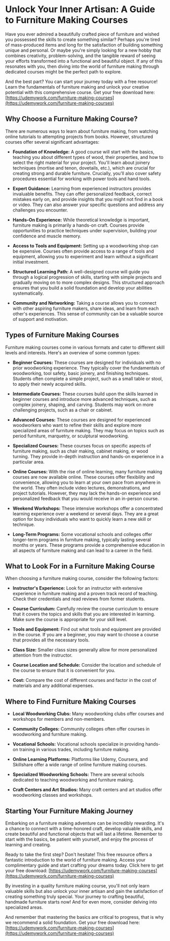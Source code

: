 # Unlock Your Inner Artisan: A Guide to Furniture Making Courses

Have you ever admired a beautifully crafted piece of furniture and wished you possessed the skills to create something similar? Perhaps you're tired of mass-produced items and long for the satisfaction of building something unique and personal. Or maybe you're simply looking for a new hobby that combines creativity, problem-solving, and the tangible reward of seeing your efforts transformed into a functional and beautiful object. If any of this resonates with you, then diving into the world of furniture making through dedicated courses might be the perfect path to explore.

And the best part? You can start your journey today with a free resource! Learn the fundamentals of furniture making and unlock your creative potential with this comprehensive course. Get your free download here: [https://udemywork.com/furniture-making-courses](https://udemywork.com/furniture-making-courses)

## Why Choose a Furniture Making Course?

There are numerous ways to learn about furniture making, from watching online tutorials to attempting projects from books. However, structured courses offer several significant advantages:

*   **Foundation of Knowledge:** A good course will start with the basics, teaching you about different types of wood, their properties, and how to select the right material for your project. You'll learn about joinery techniques (mortise and tenon, dovetails, etc.), which are crucial for creating strong and durable furniture. Crucially, you'll also cover safety procedures essential for working with power tools and hand tools.

*   **Expert Guidance:** Learning from experienced instructors provides invaluable benefits. They can offer personalized feedback, correct mistakes early on, and provide insights that you might not find in a book or video. They can also answer your specific questions and address any challenges you encounter.

*   **Hands-On Experience:** While theoretical knowledge is important, furniture making is primarily a hands-on craft. Courses provide opportunities to practice techniques under supervision, building your confidence and muscle memory.

*   **Access to Tools and Equipment:** Setting up a woodworking shop can be expensive. Courses often provide access to a range of tools and equipment, allowing you to experiment and learn without a significant initial investment.

*   **Structured Learning Path:** A well-designed course will guide you through a logical progression of skills, starting with simple projects and gradually moving on to more complex designs. This structured approach ensures that you build a solid foundation and develop your abilities systematically.

*   **Community and Networking:** Taking a course allows you to connect with other aspiring furniture makers, share ideas, and learn from each other's experiences. This sense of community can be a valuable source of support and motivation.

## Types of Furniture Making Courses

Furniture making courses come in various formats and cater to different skill levels and interests. Here's an overview of some common types:

*   **Beginner Courses:** These courses are designed for individuals with no prior woodworking experience. They typically cover the fundamentals of woodworking, tool safety, basic joinery, and finishing techniques. Students often complete a simple project, such as a small table or stool, to apply their newly acquired skills.

*   **Intermediate Courses:** These courses build upon the skills learned in beginner courses and introduce more advanced techniques, such as complex joinery, shaping, and carving. Students may work on more challenging projects, such as a chair or cabinet.

*   **Advanced Courses:** These courses are designed for experienced woodworkers who want to refine their skills and explore more specialized areas of furniture making. They may focus on topics such as period furniture, marquetry, or sculptural woodworking.

*   **Specialized Courses:** These courses focus on specific aspects of furniture making, such as chair making, cabinet making, or wood turning. They provide in-depth instruction and hands-on experience in a particular area.

*   **Online Courses:** With the rise of online learning, many furniture making courses are now available online. These courses offer flexibility and convenience, allowing you to learn at your own pace from anywhere in the world. They often include video lectures, demonstrations, and project tutorials. However, they may lack the hands-on experience and personalized feedback that you would receive in an in-person course.

*   **Weekend Workshops:** These intensive workshops offer a concentrated learning experience over a weekend or several days. They are a great option for busy individuals who want to quickly learn a new skill or technique.

*   **Long-Term Programs:** Some vocational schools and colleges offer longer-term programs in furniture making, typically lasting several months or years. These programs provide a comprehensive education in all aspects of furniture making and can lead to a career in the field.

## What to Look For in a Furniture Making Course

When choosing a furniture making course, consider the following factors:

*   **Instructor's Experience:** Look for an instructor with extensive experience in furniture making and a proven track record of teaching. Check their credentials and read reviews from former students.

*   **Course Curriculum:** Carefully review the course curriculum to ensure that it covers the topics and skills that you are interested in learning. Make sure the course is appropriate for your skill level.

*   **Tools and Equipment:** Find out what tools and equipment are provided in the course. If you are a beginner, you may want to choose a course that provides all the necessary tools.

*   **Class Size:** Smaller class sizes generally allow for more personalized attention from the instructor.

*   **Course Location and Schedule:** Consider the location and schedule of the course to ensure that it is convenient for you.

*   **Cost:** Compare the cost of different courses and factor in the cost of materials and any additional expenses.

## Where to Find Furniture Making Courses

*   **Local Woodworking Clubs:** Many woodworking clubs offer courses and workshops for members and non-members.

*   **Community Colleges:** Community colleges often offer courses in woodworking and furniture making.

*   **Vocational Schools:** Vocational schools specialize in providing hands-on training in various trades, including furniture making.

*   **Online Learning Platforms:** Platforms like Udemy, Coursera, and Skillshare offer a wide range of online furniture making courses.

*   **Specialized Woodworking Schools:** There are several schools dedicated to teaching woodworking and furniture making.

*   **Craft Centers and Art Studios:** Many craft centers and art studios offer woodworking classes and workshops.

## Starting Your Furniture Making Journey

Embarking on a furniture making adventure can be incredibly rewarding.  It's a chance to connect with a time-honored craft, develop valuable skills, and create beautiful and functional objects that will last a lifetime.  Remember to start with the basics, be patient with yourself, and enjoy the process of learning and creating.

Ready to take the first step?  Don't hesitate! This free resource offers a fantastic introduction to the world of furniture making. Access your complimentary guide and start crafting your dreams today. Click here to get your free download: [https://udemywork.com/furniture-making-courses](https://udemywork.com/furniture-making-courses)

By investing in a quality furniture making course, you'll not only learn valuable skills but also unlock your inner artisan and gain the satisfaction of creating something truly special. Your journey to crafting beautiful, handmade furniture starts now! And for even more, consider delving into specialized areas.

And remember that mastering the basics are critical to progress, that is why we recommend a solid foundation. Get your free download here: [https://udemywork.com/furniture-making-courses](https://udemywork.com/furniture-making-courses)
